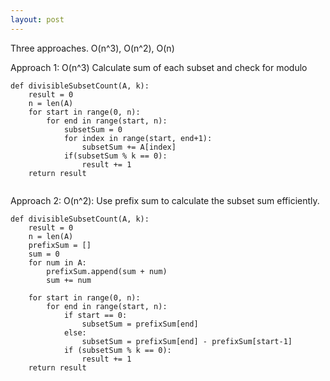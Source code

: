 ```yaml
---
layout: post
---
```


Three approaches. O(n^3), O(n^2), O(n)

Approach 1: O(n^3)
Calculate sum of each subset and check for modulo

```
def divisibleSubsetCount(A, k):
	result = 0
	n = len(A)
	for start in range(0, n):
		for end in range(start, n):
			subsetSum = 0
			for index in range(start, end+1):
				subsetSum += A[index]
			if(subsetSum % k == 0):
				result += 1
	return result
			 
```

Approach 2: O(n^2):
Use prefix sum to calculate the subset sum efficiently.

```
def divisibleSubsetCount(A, k):
	result = 0
	n = len(A)
	prefixSum = []
	sum = 0
	for num in A:
		prefixSum.append(sum + num)
		sum += num
	
	for start in range(0, n):
		for end in range(start, n):
			if start == 0:
				subsetSum = prefixSum[end]
			else:
				subsetSum = prefixSum[end] - prefixSum[start-1]
			if (subsetSum % k == 0):
				result += 1
	return result
	
```